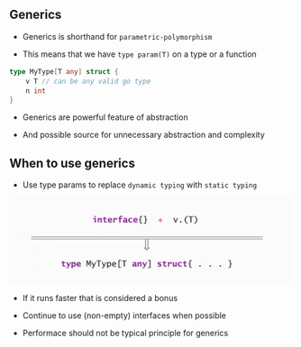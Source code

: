 ## Generics

- Generics is shorthand for ``parametric-polymorphism``

- This means that we have ``type param(T)`` on a type or a function

```go
type MyType[T any] struct {
    v T // can be any valid go type
    n int
}
```

- Generics are powerful feature of abstraction

- And possible source for unnecessary abstraction and complexity

## When to use generics

- Use type params to replace ```dynamic typing``` with ```static typing```

![Generics](../images/generics.png)

- If it runs faster that is considered a bonus

- Continue to use (non-empty) interfaces when possible

- Performace should not be typical principle for generics